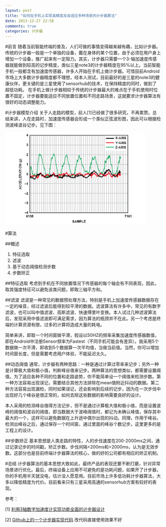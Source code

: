 ```yaml
---
layout: post
title: "如何在手机上实现高精度及自适应多种场景的计步器算法"
date: 2013-12-27 22:58
comments: true
categories: 计步器
---
```


#前言
随着当前智能终端的普及，人们可做的事情变得越来越有趣，比如计步器。传统的计步器一般是一个单独的设备，戴在身体的某个位置，由于必须在用户身上增加一个设备，推广起来有一定阻力。其实，计步器只需要一个3-轴加速度传感器就能做到较高的记步精度，类似三星note3的计步器精度在95%以上。当前智能手机一般都含有加速度传感器，许多人开始在手机上做计步器。可惜目前Android市场上大多数计步器精度都不理想，经本人测试，目前最好的是三星的note3的健康伙伴，更关键的是三星使用了sensorhub的技术，在保持精度的同时，做到了超低功耗。
在手机上做计步器相较于传统的计步器最大的难点在于手机使用时位置不固定，计步器要能适应不同放置位置和不同走路场景，这就要求计步器算法有很好的动态调整能力。

#计步器模型介绍
关于人走路的模型，前人[1]已经做了很多研究，不再累赘。总结来讲，人在走路时，加速度传感器会形成一个类似正弦波形图，因此可以根据检测波峰波谷记步。见下图：

![步伐传感器数据波形图](/images/pedometer.png)


#算法

##概述
1. 特征选取
2. 滤波
3. 基于动态阈值检测步数
4. 步数矫正

##特征选取
考虑到手机在不同放置情况下传感器的每个轴会有不同表现，因此，取其强度特征可以避免该类问题，即取三轴平方和。


##滤波
滤波是一种常见的数据预处理方法，特别是手机上加速度传感器数据存在一定的噪音，经过滤波后能得到较平滑的数据。滤波算法有许多中，常见的有数字滤波，也可以叫中值滤波、高斯滤波、快速傅里叶变换。本人试过几种滤波算法后，发现采用中值滤波即可满足需求，因为算法的瓶颈并不在此。另一个考虑是终端的计算资源有限，过多的计算将造成大量的耗电。

简单来讲，即取一个时间窗做平滑，假设以50HZ的频率采集加速度传感器数值，即在Android中注册Sensor频率为Fastest（不同手机可能会有差异）。我采用5个数据做一次平滑，即收到5个数据算一次平均值，当做当前值。当然，你可以增加时间窗长度，但是需要考虑用户体验，不能延迟太久。

##动态阈值
通常，计步器有两种思路：一种是通过计算过零率来记步；另外一种是计算极大值和极小值，判断峰谷值来记步。两种算法的思想类似，都需要设置阈值。为了适应各种不同的位置和走路姿势，你不能简单设一个阈值来检测步数。第一种方法容易出现误记，需要结合其他方法排除在mean值附近抖动的数据。第二种方法容易出现漏检，同时如果误记，还会影响到后续的记步，因为在一次步伐中出现好几个峰谷是很正常的，如何去除这些数据的影响需要良好的设计。

本人采用的检测峰谷值得方法记步，但不是通过计算极大值和极小值，而是设置波峰的阈值和波谷的阈值，即当数据大于波峰阈值时，都记为未确认峰值，保存其中最大的一个，这样可以避免数据在上升途中偶尔出现的抖动。同理，作用于峰谷。
检测出峰谷之后，通过保存一个时间窗，通过里面的峰谷个数记步。这里更多的是工程上的设计。

##步数矫正
基本思想是人类走路的特性，人的步伐速度在200-2000ms之间，通过记录记步的时间戳，矫正步数。步伐间隔<200ms和>2000ms，认为是无效步数。这部分也是目前终端计步器算法的核心，做的好的公司都有相应的矫正机制。

#总结
计步器算法的基本思想大致如此，最终产品的表现还要不断打磨，针对异常场景进行优化。最后，终端设备上应用不可避免的是功耗问题，如果开了计步器，你的手机用半天就没电，估计没人愿意用。目前市场上许多低功耗计步器算法，大多以降低精度为代价。目前看来只有三星采用高通的sensorhub方案有较好的表现。


参考：

[1] [利用3轴数字加速度计实现功能全面的计步器设计](http://www.analog.com/library/analogDialogue/china/archives/44-06/pedometer.html)

[2] [Github上的一个计步器实现代码](https://github.com/bagilevi/android-pedometer) 改代码直接使用效果不好
